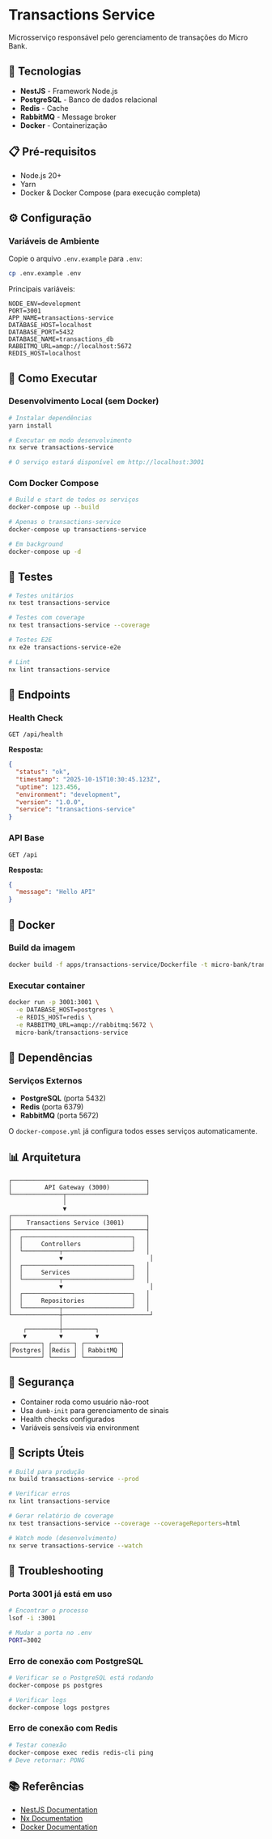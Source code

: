 # Transactions Service

Microsserviço responsável pelo gerenciamento de transações do Micro Bank.

## 🚀 Tecnologias

- **NestJS** - Framework Node.js
- **PostgreSQL** - Banco de dados relacional
- **Redis** - Cache
- **RabbitMQ** - Message broker
- **Docker** - Containerização

## 📋 Pré-requisitos

- Node.js 20+
- Yarn
- Docker & Docker Compose (para execução completa)

## ⚙️ Configuração

### Variáveis de Ambiente

Copie o arquivo `.env.example` para `.env`:

```bash
cp .env.example .env
```

Principais variáveis:

```env
NODE_ENV=development
PORT=3001
APP_NAME=transactions-service
DATABASE_HOST=localhost
DATABASE_PORT=5432
DATABASE_NAME=transactions_db
RABBITMQ_URL=amqp://localhost:5672
REDIS_HOST=localhost
```

## 🏃 Como Executar

### Desenvolvimento Local (sem Docker)

```bash
# Instalar dependências
yarn install

# Executar em modo desenvolvimento
nx serve transactions-service

# O serviço estará disponível em http://localhost:3001
```

### Com Docker Compose

```bash
# Build e start de todos os serviços
docker-compose up --build

# Apenas o transactions-service
docker-compose up transactions-service

# Em background
docker-compose up -d
```

## 🧪 Testes

```bash
# Testes unitários
nx test transactions-service

# Testes com coverage
nx test transactions-service --coverage

# Testes E2E
nx e2e transactions-service-e2e

# Lint
nx lint transactions-service
```

## 📡 Endpoints

### Health Check
```
GET /api/health
```

**Resposta:**
```json
{
  "status": "ok",
  "timestamp": "2025-10-15T10:30:45.123Z",
  "uptime": 123.456,
  "environment": "development",
  "version": "1.0.0",
  "service": "transactions-service"
}
```

### API Base
```
GET /api
```

**Resposta:**
```json
{
  "message": "Hello API"
}
```

## 🐳 Docker

### Build da imagem

```bash
docker build -f apps/transactions-service/Dockerfile -t micro-bank/transactions-service .
```

### Executar container

```bash
docker run -p 3001:3001 \
  -e DATABASE_HOST=postgres \
  -e REDIS_HOST=redis \
  -e RABBITMQ_URL=amqp://rabbitmq:5672 \
  micro-bank/transactions-service
```

## 🔧 Dependências

### Serviços Externos

- **PostgreSQL** (porta 5432)
- **Redis** (porta 6379)
- **RabbitMQ** (porta 5672)

O `docker-compose.yml` já configura todos esses serviços automaticamente.

## 📊 Arquitetura

```
┌─────────────────────────────────────┐
│         API Gateway (3000)          │
└──────────────┬──────────────────────┘
               │
               ▼
┌─────────────────────────────────────┐
│    Transactions Service (3001)      │
├─────────────────────────────────────┤
│  ┌──────────────────────────────┐   │
│  │     Controllers              │   │
│  └──────────┬───────────────────┘   │
│             ▼                        │
│  ┌──────────────────────────────┐   │
│  │     Services                 │   │
│  └──────────┬───────────────────┘   │
│             ▼                        │
│  ┌──────────────────────────────┐   │
│  │     Repositories             │   │
│  └──────────┬───────────────────┘   │
└─────────────┼────────────────────────┘
              │
    ┌─────────┼─────────┐
    ▼         ▼         ▼
┌────────┐ ┌──────┐ ┌──────────┐
│Postgres│ │Redis │ │ RabbitMQ │
└────────┘ └──────┘ └──────────┘
```

## 🔐 Segurança

- Container roda como usuário não-root
- Usa `dumb-init` para gerenciamento de sinais
- Health checks configurados
- Variáveis sensíveis via environment

## 📝 Scripts Úteis

```bash
# Build para produção
nx build transactions-service --prod

# Verificar erros
nx lint transactions-service

# Gerar relatório de coverage
nx test transactions-service --coverage --coverageReporters=html

# Watch mode (desenvolvimento)
nx serve transactions-service --watch
```

## 🐛 Troubleshooting

### Porta 3001 já está em uso
```bash
# Encontrar o processo
lsof -i :3001

# Mudar a porta no .env
PORT=3002
```

### Erro de conexão com PostgreSQL
```bash
# Verificar se o PostgreSQL está rodando
docker-compose ps postgres

# Verificar logs
docker-compose logs postgres
```

### Erro de conexão com Redis
```bash
# Testar conexão
docker-compose exec redis redis-cli ping
# Deve retornar: PONG
```

## 📚 Referências

- [NestJS Documentation](https://docs.nestjs.com/)
- [Nx Documentation](https://nx.dev/)
- [Docker Documentation](https://docs.docker.com/)
